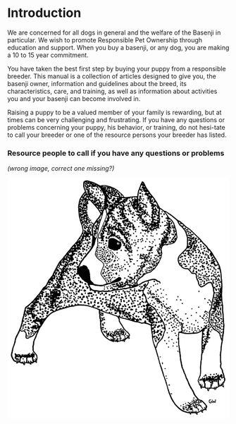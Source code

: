 # Introduction

We are concerned for all dogs in general and the welfare of the Basenji in particular.  We wish to promote Responsible Pet Ownership through education and support.  When you buy a basenji, or any dog, you are making a 10 to 15 year commitment.

You have taken the best first step by buying your puppy from a responsible breeder.  This manual is a collection of articles designed to give you, the basenji owner, information and guidelines about the breed, its characteristics, care, and training, as well as information about activities you and your basenji can become involved in.

Raising a puppy to be a valued member of your family is rewarding, but at times can be very challenging and frustrating. If you have any questions or problems concerning your puppy, his behavior, or training, do not hesi-tate to call your breeder or one of the resource persons your breeder has listed.

### Resource people to call if you have any questions or problems

_(wrong image, correct one missing?)_

![](images/BAS57.png)